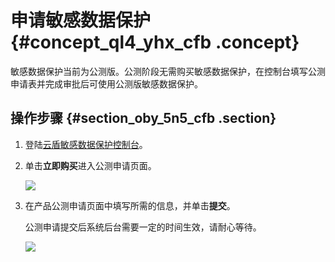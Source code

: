# 申请敏感数据保护 {#concept_ql4_yhx_cfb .concept}

敏感数据保护当前为公测版。公测阶段无需购买敏感数据保护，在控制台填写公测申请表并完成审批后可使用公测版敏感数据保护。

## 操作步骤 {#section_oby_5n5_cfb .section}

1.  登陆[云盾敏感数据保护控制台](https://yundunnext-pre.console.aliyun.com/?p=sddp&accounttraceid=8c6b3535-f65e-4ef2-a2ac-744be5154805#/overview)。
2.  单击**立即购买**进入公测申请页面。

    ![](http://static-aliyun-doc.oss-cn-hangzhou.aliyuncs.com/assets/img/21327/153682128311860_zh-CN.png)

3.  在产品公测申请页面中填写所需的信息，并单击**提交**。

    公测申请提交后系统后台需要一定的时间生效，请耐心等待。

    ![](http://static-aliyun-doc.oss-cn-hangzhou.aliyuncs.com/assets/img/21327/153682128311861_zh-CN.png)


